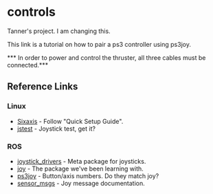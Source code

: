 # controls
Tanner's project. I am changing this.

This link is a tutorial on how to pair a ps3 controller using ps3joy.

*** In order to power and control the thruster, all three cables must be connected.***

## Reference Links

### Linux
* [Sixaxis](https://help.ubuntu.com/community/Sixaxis) - Follow "Quick Setup Guide".
* [jstest](http://manpages.ubuntu.com/manpages/trusty/man1/jstest.1.html) - Joystick test, get it?

### ROS
* [joystick_drivers](http://wiki.ros.org/joystick_drivers?distro=indigo) - Meta package for joysticks.
* [joy](http://wiki.ros.org/joy?distro=indigo) - The package we've been learning with.
* [ps3joy](http://wiki.ros.org/ps3joy?distro=indigo) - Button/axis numbers. Do they match joy?
* [sensor_msgs](http://wiki.ros.org/sensor_msgs) - Joy message documentation.
